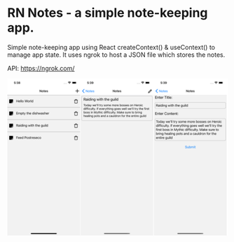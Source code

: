 # RN Notes - a simple note-keeping app.

Simple note-keeping app using React createContext() & useContext() to manage app state.
It uses ngrok to host a JSON file which stores the notes.

API: https://ngrok.com/

![ScreenShot](src/images/screenshots.png)
